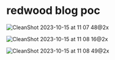 # redwood blog poc

![CleanShot 2023-10-15 at 11 07 48@2x](https://github.com/fernandobelotto/redwoodblog/assets/38187170/f9dce674-6218-47d8-b0e3-e01fb188274d)

![CleanShot 2023-10-15 at 11 08 16@2x](https://github.com/fernandobelotto/redwoodblog/assets/38187170/b43b1fe6-1a00-45ef-8ae7-6fb5aeab0aa7)

![CleanShot 2023-10-15 at 11 08 49@2x](https://github.com/fernandobelotto/redwoodblog/assets/38187170/4326a5e0-5c74-422b-b5b9-6c0a5371d3f3)
